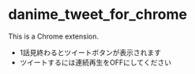 # danime_tweet_for_chrome
This is a Chrome extension.
* 1話見終わるとツイートボタンが表示されます
* ツイートするには連続再生をOFFにしてください
